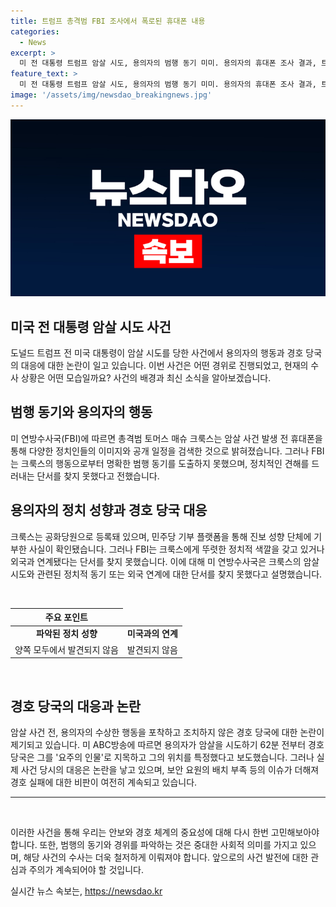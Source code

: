 ```yaml
---
title: 트럼프 총격범 FBI 조사에서 폭로된 휴대폰 내용
categories:
  - News
excerpt: >
  미 전 대통령 트럼프 암살 시도, 용의자의 범행 동기 미미. 용의자의 휴대폰 조사 결과, 트럼프와 바이든 이미지 및 일정 검색됐으나 정치적 동기는 발견되지 않음. 또한, SS의 의심스러운 행동 소식에도 미국 FBI는 외부 연계나 정치 색깔 발견 실패. 용의자의 정치 성향은 시민단체 기부를 제외하고 파악되지 않았으나, 암살범으로서의 동기는 미미하다고 FBI가 설명함. 요주의를 받는 장면을 다큐 속 감정 SR이며 보안 미비로 인한 실패와 관련하여 국내에서도 논란이 계속되고 있다. 암살범의 정체가 파해될 때까지 사진의 실마리가 클릭되지 못할 것 같다.
feature_text: >
  미 전 대통령 트럼프 암살 시도, 용의자의 범행 동기 미미. 용의자의 휴대폰 조사 결과, 트럼프와 바이든 이미지 및 일정 검색됐으나 정치적 동기는 발견되지 않음. 또한, SS의 의심스러운 행동 소식에도 미국 FBI는 외부 연계나 정치 색깔 발견 실패. 용의자의 정치 성향은 시민단체 기부를 제외하고 파악되지 않았으나, 암살범으로서의 동기는 미미하다고 FBI가 설명함. 요주의를 받는 장면을 다큐 속 감정 SR이며 보안 미비로 인한 실패와 관련하여 국내에서도 논란이 계속되고 있다. 암살범의 정체가 파해될 때까지 사진의 실마리가 클릭되지 못할 것 같다.
image: '/assets/img/newsdao_breakingnews.jpg'
---
```


<p><img src="/assets/img/newsdao_breakingnews.jpg" alt="bookingtag 속보" /></p>

<h2 data-ke-size="size26">미국 전 대통령 암살 시도 사건</h2>

<p data-ke-size="size16">도널드 트럼프 전 미국 대통령이 암살 시도를 당한 사건에서 용의자의 행동과 경호 당국의 대응에 대한 논란이 일고 있습니다. 이번 사건은 어떤 경위로 진행되었고, 현재의 수사 상황은 어떤 모습일까요? 사건의 배경과 최신 소식을 알아보겠습니다.</p>

<h2 data-ke-size="size24">범행 동기와 용의자의 행동</h2>

<p data-ke-size="size16">미 연방수사국(FBI)에 따르면 총격범 토머스 매슈 크룩스는 암살 사건 발생 전 휴대폰을 통해 다양한 정치인들의 이미지와 공개 일정을 검색한 것으로 밝혀졌습니다. 그러나 FBI는 크룩스의 행동으로부터 명확한 범행 동기를 도출하지 못했으며, 정치적인 견해를 드러내는 단서를 찾지 못했다고 전했습니다.</p>

<h2 data-ke-size="size24">용의자의 정치 성향과 경호 당국 대응</h2>

<p data-ke-size="size16">크룩스는 공화당원으로 등록돼 있으며, 민주당 기부 플랫폼을 통해 진보 성향 단체에 기부한 사실이 확인됐습니다. 그러나 FBI는 크룩스에게 뚜렷한 정치적 색깔을 갖고 있거나 외국과 연계됐다는 단서를 찾지 못했습니다. 이에 대해 미 연방수사국은 크룩스의 암살 시도와 관련된 정치적 동기 또는 외국 연계에 대한 단서를 찾지 못했다고 설명했습니다.</p>

<p data-ke-size="size16">&nbsp;</p>

<table>
    <thead>
        <tr>
            <th style="text-align: center;">주요 포인트</th>
        </tr>
    </thead>
    <tbody>
        <tr>
            <td style="text-align: center; height: 17px;"><b>파악된 정치 성향</b></td>
            <td style="text-align: center; height: 17px;"><b>미국과의 연계</b></td>
        </tr>
        <tr>
            <td style="text-align: center;">양쪽 모두에서 발견되지 않음</td>
            <td style="text-align: center;">발견되지 않음</td>
        </tr>
    </tbody>
</table>

<p data-ke-size="size16">&nbsp;</p>

<h2 data-ke-size="size24">경호 당국의 대응과 논란</h2>

<p data-ke-size="size16">암살 사건 전, 용의자의 수상한 행동을 포착하고 조치하지 않은 경호 당국에 대한 논란이 제기되고 있습니다. 미 ABC방송에 따르면 용의자가 암살을 시도하기 62분 전부터 경호 당국은 그를 '요주의 인물'로 지목하고 그의 위치를 특정했다고 보도했습니다. 그러나 실제 사건 당시의 대응은 논란을 낳고 있으며, 보안 요원의 배치 부족 등의 이슈가 더해져 경호 실패에 대한 비판이 여전히 계속되고 있습니다.</p>

<hr>

<p data-ke-size="size16">&nbsp;</p>

<p data-ke-size="size16">이러한 사건을 통해 우리는 안보와 경호 체계의 중요성에 대해 다시 한번 고민해보아야 합니다. 또한, 범행의 동기와 경위를 파악하는 것은 중대한 사회적 의미를 가지고 있으며, 해당 사건의 수사는 더욱 철저하게 이뤄져야 합니다. 앞으로의 사건 발전에 대한 관심과 주의가 계속되어야 할 것입니다.</p>
실시간 뉴스 속보는, <a href="https://newsdao.kr" rel="dofollow">https://newsdao.kr</a>


